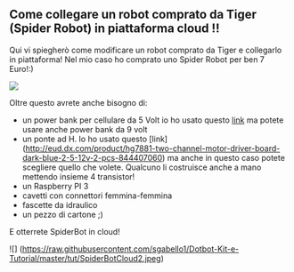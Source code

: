 ## Come collegare un robot comprato da Tiger (Spider Robot) in piattaforma cloud !! ##

Qui vi spiegherò come modificare un robot comprato da Tiger e collegarlo in piattaforma! Nel mio caso ho comprato uno Spider Robot per ben 7 Euro!:)

![](https://pbs.twimg.com/media/CWmEXs7WUAABSLl.jpg)

Oltre questo avrete anche bisogno di:
* un power bank per cellulare da 5 Volt io ho usato questo [link](http://www.dx.com/p/cylinder-shaped-external-6000mah-emergency-power-battery-charger-for-iphone-cell-phone-silver-206652#.WFFUEh9ifCI) ma potete usare anche power bank da 9 volt
* un ponte ad H. Io ho usato questo [link] (http://eud.dx.com/product/hg7881-two-channel-motor-driver-board-dark-blue-2-5-12v-2-pcs-844407060) ma anche in questo caso potete scegliere quello che volete. Qualcuno li costruisce anche a mano mettendo insieme 4 transistor!
* un Raspberry PI 3
* cavetti con connettori femmina-femmina
* fascette da idraulico
* un pezzo di cartone ;) 

E otterrete SpiderBot in cloud!

![] (https://raw.githubusercontent.com/sgabello1/Dotbot-Kit-e-Tutorial/master/tut/SpiderBotCloud2.jpeg)
